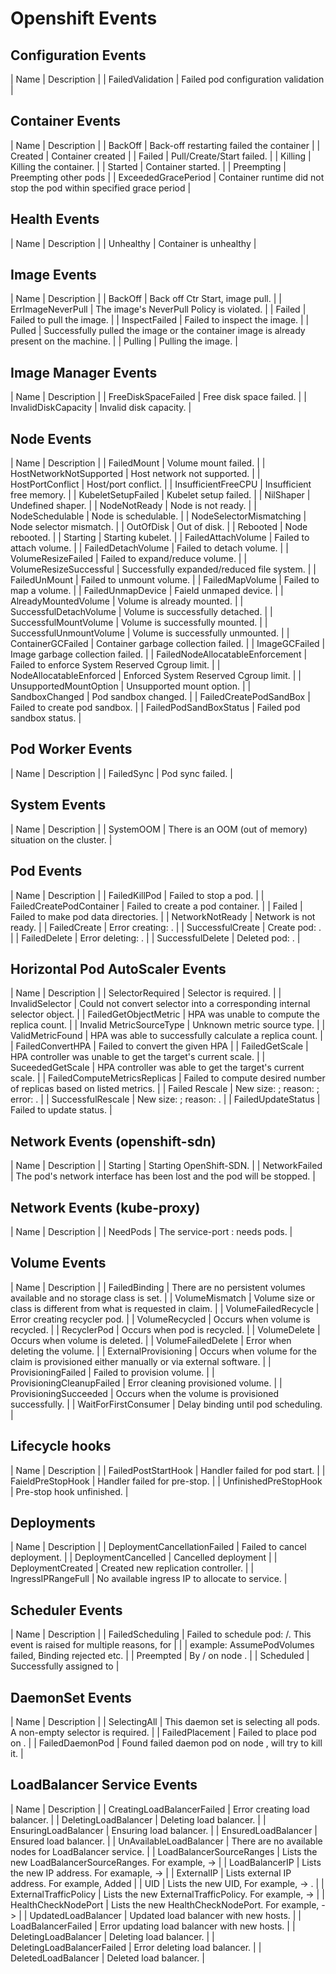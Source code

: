 # Openshift Events

## Configuration Events

| Name             | Description                         |
| FailedValidation | Failed pod configuration validation |

## Container Events

| Name                | Description                                                          |
| BackOff             | Back-off restarting failed the container                             |
| Created             | Container created                                                    |
| Failed              | Pull/Create/Start failed.                                            |
| Killing             | Killing the container.                                               |
| Started             | Container started.                                                   |
| Preempting          | Preempting other pods                                                |
| ExceededGracePeriod | Container runtime did not stop the pod within specified grace period |

## Health Events

| Name      | Description            |
| Unhealthy | Container is unhealthy |

## Image Events

| Name              | Description                                                                             |
| BackOff           | Back off Ctr Start, image pull.                                                         |
| ErrImageNeverPull | The image's NeverPull Policy is violated.                                               |
| Failed            | Failed to pull the image.                                                               |
| InspectFailed     | Failed to inspect the image.                                                            |
| Pulled            | Successfully pulled the image or the container image is already present on the machine. |
| Pulling           | Pulling the image.                                                                      |

## Image Manager Events

| Name                | Description             |
| FreeDiskSpaceFailed | Free disk space failed. |
| InvalidDiskCapacity | Invalid disk capacity.  |

## Node Events

| Name                             | Description                                     |
| FailedMount                      | Volume mount failed.                            |
| HostNetworkNotSupported          | Host network not supported.                     |
| HostPortConflict                 | Host/port conflict.                             |
| InsufficientFreeCPU              | Insufficient free memory.                       |
| KubeletSetupFailed               | Kubelet setup failed.                           |
| NilShaper                        | Undefined shaper.                               |
| NodeNotReady                     | Node is not ready.                              |
| NodeSchedulable                  | Node is schedulable.                            |
| NodeSelectorMismatching          | Node selector mismatch.                         |
| OutOfDisk                        | Out of disk.                                    |
| Rebooted                         | Node rebooted.                                  |
| Starting                         | Starting kubelet.                               |
| FailedAttachVolume               | Failed to attach volume.                        |
| FailedDetachVolume               | Failed to detach volume.                        |
| VolumeResizeFailed               | Failed to expand/reduce volume.                 |
| VolumeResizeSuccessful           | Successfully expanded/reduced file system.      |
| FailedUnMount                    | Failed to unmount volume.                       |
| FailedMapVolume                  | Failed to map a volume.                         |
| FailedUnmapDevice                | Faield unmaped device.                          |
| AlreadyMountedVolume             | Volume is already mounted.                      |
| SuccessfulDetachVolume           | Volume is successfully detached.                |
| SuccessfulMountVolume            | Volume is successfully mounted.                 |
| SuccessfulUnmountVolume          | Volume is successfully unmounted.               |
| ContainerGCFailed                | Container garbage collection failed.            |
| ImageGCFailed                    | Image garbage collection failed.                |
| FailedNodeAllocatableEnforcement | Failed to enforce System Reserved Cgroup limit. |
| NodeAllocatableEnforced          | Enforced System Reserved Cgroup limit.          |
| UnsupportedMountOption           | Unsupported mount option.                       |
| SandboxChanged                   | Pod sandbox changed.                            |
| FailedCreatePodSandBox           | Failed to create pod sandbox.                   |
| FailedPodSandBoxStatus           | Failed pod sandbox status.                      |

## Pod Worker Events

| Name       | Description      |
| FailedSync | Pod sync failed. |

## System Events

| Name      | Description                                               |
| SystemOOM | There is an OOM (out of memory) situation on the cluster. |

## Pod Events

| Name                     | Description                          |
| FailedKillPod            | Failed to stop a pod.                |
| FailedCreatePodContainer | Failed to create a pod container.    |
| Failed                   | Failed to make pod data directories. |
| NetworkNotReady          | Network is not ready.                |
| FailedCreate             | Error creating: <error-msg>.         |
| SuccessfulCreate         | Create pod: <pod-name>.              |
| FailedDelete             | Error deleting: <error-msg>.         |
| SuccessfulDelete         | Deleted pod: <pod-id>.               |

## Horizontal Pod AutoScaler Events

| Name                         | Description                                                               |
| SelectorRequired             | Selector is required.                                                     |
| InvalidSelector              | Could not convert selector into a corresponding internal selector object. |
| FailedGetObjectMetric        | HPA was unable to compute the replica count.                              |
| Invalid MetricSourceType     | Unknown metric source type.                                               |
| ValidMetricFound             | HPA was able to successfully calculate a replica count.                   |
| FailedConvertHPA             | Failed to convert the given HPA                                           |
| FailedGetScale               | HPA controller was unable to get the target's current scale.              |
| SuceededGetScale             | HPA controller was able to get the target's current scale.                |
| FailedComputeMetricsReplicas | Failed to compute desired number of replicas based on listed metrics.     |
| Failed Rescale               | New size: <size>; reason: <msg>; error: <error-msg>.                      |
| SuccessfulRescale            | New size: <size>; reason: <msg>.                                          |
| FailedUpdateStatus           | Failed to update status.                                                  |

## Network Events (openshift-sdn)

| Name          | Description                                                            |
| Starting      | Starting OpenShift-SDN.                                                |
| NetworkFailed | The pod's network interface has been lost and the pod will be stopped. |

## Network Events (kube-proxy)

| Name     | Description                                        |
| NeedPods | The service-port <servicenName>:<port> needs pods. |

## Volume Events

| Name                      | Description                                                                               |
| FailedBinding             | There are no persistent volumes available and no storage class is set.                    |
| VolumeMismatch            | Volume size or class is different from what is requested in claim.                        |
| VolumeFailedRecycle       | Error creating recycler pod.                                                              |
| VolumeRecycled            | Occurs when volume is recycled.                                                           |
| RecyclerPod               | Occurs when pod is recycled.                                                              |
| VolumeDelete              | Occurs when volume is deleted.                                                            |
| VolumeFailedDelete        | Error when deleting the volume.                                                           |
| ExternalProvisioning      | Occurs when volume for the claim is provisioned either manually or via external software. |
| ProvisioningFailed        | Failed to provision volume.                                                               |
| ProvisioningCleanupFailed | Error cleaning provisioned volume.                                                        |
| ProvisioningSucceeded     | Occurs when the volume is provisioned successfully.                                       |
| WaitForFirstConsumer      | Delay binding until pod scheduling.                                                       |

## Lifecycle hooks

| Name                  | Description                   |
| FailedPostStartHook   | Handler failed for pod start. |
| FaieldPreStopHook     | Handler failed for pre-stop.  |
| UnfinishedPreStopHook | Pre-stop hook unfinished.     |

## Deployments

| Name                         | Description                                     |
| DeploymentCancellationFailed | Failed to cancel deployment.                    |
| DeploymentCancelled          | Cancelled deployment                            |
| DeploymentCreated            | Created new replication controller.             |
| IngressIPRangeFull           | No available ingress IP to allocate to service. |

## Scheduler Events

| Name             | Description                                                                                        |
| FailedScheduling | Failed to schedule pod: <pod-namespace>/<pod-name>. This event is raised for multiple reasons, for |
|                  | example: AssumePodVolumes failed, Binding rejected etc.                                            |
| Preempted        | By <preemptor-namespace>/<preemptor-name> on node <node-name>.                                     |
| Scheduled        | Successfully assigned <pod-name> to <node-name>                                                    |

## DaemonSet Events

| Name            | Description                                                                  |
| SelectingAll    | This daemon set is selecting all pods. A non-empty selector is required.     |
| FailedPlacement | Failed to place pod on <node-name>.                                          |
| FailedDaemonPod | Found failed daemon pod <pod-name> on node <node-name>, will try to kill it. |

## LoadBalancer Service Events

| Name                       | Description                                                                                   |
| CreatingLoadBalancerFailed | Error creating load balancer.                                                                 |
| DeletingLoadBalancer       | Deleting load balancer.                                                                       |
| EnsuringLoadBalancer       | Ensuring load balancer.                                                                       |
| EnsuredLoadBalancer        | Ensured load balancer.                                                                        |
| UnAvailableLoadBalancer    | There are no available nodes for LoadBalancer service.                                        |
| LoadBalancerSourceRanges   | Lists the new LoadBalancerSourceRanges. For example, <old-source-range> -> <new-source-range> |
| LoadBalancerIP             | Lists the new IP address. For examaple, <old-ip> -> <new-ip>                                  |
| ExternalIP                 | Lists external IP address. For example, Added <external-ip>                                   |
| UID                        | Lists the new UID, For example, <old-service-uid> -> <new-service-uid>.                       |
| ExternalTrafficPolicy      | Lists the new ExternalTrafficPolicy. For example, <old-policy> -> <new-policy>                |
| HealthCheckNodePort        | Lists the new HealthCheckNodePort. For example, <old-node-port> -> <new-node-port>            |
| UpdatedLoadBalancer        | Updated load balancer with new hosts.                                                         |
| LoadBalancerFailed         | Error updating load balancer with new hosts.                                                  |
| DeletingLoadBalancer       | Deleting load balancer.                                                                       |
| DeletingLoadBalancerFailed | Error deleting load balancer.                                                                 |
| DeletedLoadBalancer        | Deleted load balancer.                                                                        |
